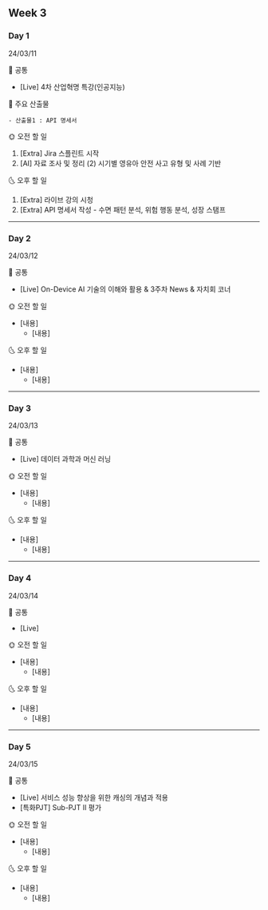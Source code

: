 ## Week 3

### Day 1

24/03/11

<aside>
📢 공통
</aside>

- [Live] 4차 산업혁명 특강(인공지능)

<aside>
📢 주요 산출물
</aside>

    - 산출물1 : API 명세서

<aside>
🌞 오전 할 일
</aside>

1. [Extra] Jira 스플린트 시작
2. [AI] 자료 조사 및 정리 (2) 시기별 영유아 안전 사고 유형 및 사례 기반

<aside>
🌜 오후 할 일
</aside>

1. [Extra] 라이브 강의 시청
2. [Extra] API 명세서 작성 - 수면 패턴 분석, 위험 행동 분석, 성장 스탬프

---

### Day 2

24/03/12

<aside>
📢 공통
</aside>

- [Live] On-Device AI 기술의 이해와 활용 & 3주차 News & 자치회 코너

<aside>
🌞 오전 할 일
</aside>

- [내용]
  - [내용]

<aside>
🌜 오후 할 일
</aside>

- [내용]
  - [내용]

---

### Day 3

24/03/13

<aside>
📢 공통
</aside>

- [Live] 데이터 과학과 머신 러닝

<aside>
🌞 오전 할 일
</aside>

- [내용]
  - [내용]

<aside>
🌜 오후 할 일
</aside>

- [내용]
  - [내용]

---

### Day 4

24/03/14

<aside>
📢 공통
</aside>

- [Live]

<aside>
🌞 오전 할 일
</aside>

- [내용]
  - [내용]

<aside>
🌜 오후 할 일
</aside>

- [내용]
  - [내용]

---

### Day 5

24/03/15

<aside>
📢 공통
</aside>

- [Live] 서비스 성능 향상을 위한 캐싱의 개념과 적용
- [특화PJT] Sub-PJT Ⅱ 평가
<aside>
🌞 오전 할 일
</aside>

- [내용]
  - [내용]

<aside>
🌜 오후 할 일
</aside>

- [내용]
  - [내용]

